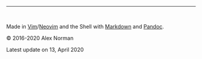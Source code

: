 &nbsp;

---
&nbsp;

Made in [Vim](https://www.vim.org)/[Neovim](https://neovim.io/) and the Shell with [Markdown](https://daringfireball.net/projects/markdown/) and [Pandoc](https://pandoc.org/).

&copy; 2016-2020 Alex Norman

Latest update on 13, April 2020
